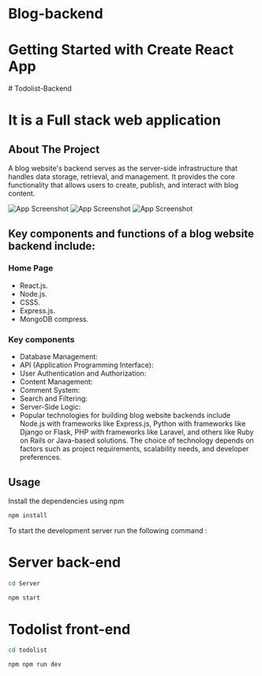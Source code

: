 ﻿# Blog-backend

 # Getting Started with Create React App
﻿# Todolist-Backend 
 # It is a Full stack web application

## About The Project

A blog website's backend serves as the server-side infrastructure that handles data storage, retrieval, and management. It provides the core functionality that allows users to create, publish, and interact with blog content.

![App Screenshot](screenshort/Screenshot1.png)
![App Screenshot](screenshort/Screenshot2.png)
![App Screenshot](screenshort/Screenshot3.png)


## Key components and functions of a blog website backend include:

### Home Page

- React.js.
- Node.js.
- CSS5.
- Express.js.
- MongoDB compress.

### Key components

- Database Management:
- API (Application Programming Interface):
- User Authentication and Authorization:
- Content Management:
- Comment System:
- Search and Filtering:
- Server-Side Logic:
- Popular technologies for building blog website backends include Node.js with frameworks like Express.js, Python with frameworks like Django or Flask, PHP with frameworks like Laravel, and others like Ruby on Rails or Java-based solutions. The choice of technology depends on factors such as project requirements, scalability needs, and developer preferences.


## Usage

Install the dependencies using npm

   ```bash
   npm install
   ```

To start the development server run the following command :

# Server back-end
```bash
cd Server

npm start 
```
# Todolist front-end
```bash
cd todolist

npm npm run dev 
```



